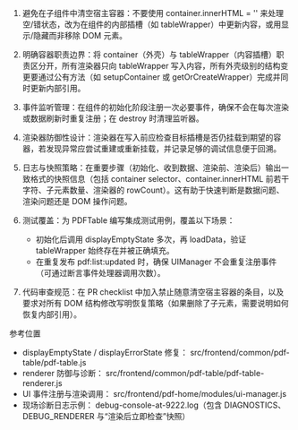 1) 避免在子组件中清空宿主容器：不要使用 container.innerHTML = '' 来处理空/错状态，改为在组件的内部插槽（如 tableWrapper）中更新内容，或用显示/隐藏而非移除 DOM 元素。

2) 明确容器职责边界：将 container（外壳）与 tableWrapper（内容插槽）职责区分开，所有渲染器只向 tableWrapper 写入内容，所有外壳级别的结构变更要通过公有方法（如 setupContainer 或 getOrCreateWrapper）完成并同时更新内部引用。

3) 事件监听管理：在组件的初始化阶段注册一次必要事件，确保不会在每次渲染或数据刷新时重复注册；在 destroy 时清理监听器。

4) 渲染器防御性设计：渲染器在写入前应检查目标插槽是否仍挂载到期望的容器，若发现异常应尝试重建或重新挂载，并记录足够的调试信息便于回溯。

5) 日志与快照策略：在重要步骤（初始化、收到数据、渲染前、渲染后）输出一致格式的快照信息（包括 container selector、container.innerHTML 前若干字符、子元素数量、渲染器的 rowCount）。这有助于快速判断是数据问题、渲染问题还是 DOM 操作问题。

6) 测试覆盖：为 PDFTable 编写集成测试用例，覆盖以下场景：
   - 初始化后调用 displayEmptyState 多次，再 loadData，验证 tableWrapper 始终存在并被正确填充。
   - 在重复发布 pdf:list:updated 时，确保 UIManager 不会重复注册事件（可通过断言事件处理器调用次数）。

7) 代码审查规范：在 PR checklist 中加入禁止随意清空宿主容器的条目，以及要求对所有 DOM 结构修改写明恢复策略（如果删除了子元素，需要说明如何恢复内部引用）。

参考位置

- displayEmptyState / displayErrorState 修复： src/frontend/common/pdf-table/pdf-table.js
- renderer 防御与诊断： src/frontend/common/pdf-table/pdf-table-renderer.js
- UI 事件注册与渲染调用： src/frontend/pdf-home/modules/ui-manager.js
- 现场诊断日志示例： debug-console-at-9222.log（包含 DIAGNOSTICS、DEBUG_RENDERER 与“渲染后立即检查”快照）
